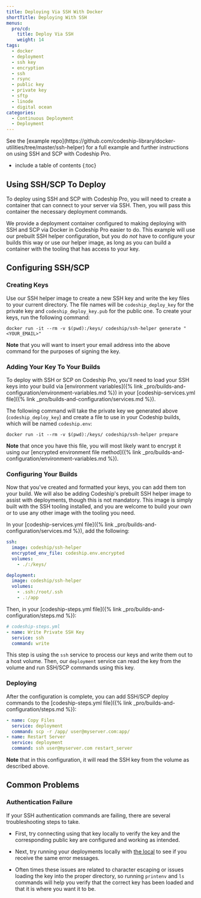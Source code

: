 ```yaml
---
title: Deploying Via SSH With Docker
shortTitle: Deploying With SSH
menus:
  pro/cd:
    title: Deploy Via SSH
    weight: 14
tags:
  - docker
  - deployment
  - ssh key
  - encryption
  - ssh
  - rsync
  - public key
  - private key
  - sftp
  - linode
  - digital ocean
categories:
  - Continuous Deployment
  - Deployment
---
```


<div class="info-block">
See the [example repo](https://github.com/codeship-library/docker-utilities/tree/master/ssh-helper) for a full example and further instructions on using SSH and SCP with Codeship Pro.
</div>

* include a table of contents
{:toc}

## Using SSH/SCP To Deploy

To deploy using SSH and SCP with Codeship Pro, you will need to create a container that can connect to your server via SSH. Then, you will pass this container the necessary deployment commands.

We provide a deployment container configured to making deploying with SSH and SCP via Docker in Codeship Pro easier to do. This example will use our prebuilt SSH helper configuration, but you do _not_ have to configure your builds this way or use our helper image, as long as you can build a container with the tooling that has access to your key.

## Configuring SSH/SCP

### Creating Keys

Use our SSH helper image to create a new SSH key and write the key files to your current directory. The file names will be `codeship_deploy_key` for the private key and `codeship_deploy_key.pub` for the public one. To create your keys, run the following command:

```
docker run -it --rm -v $(pwd):/keys/ codeship/ssh-helper generate "<YOUR_EMAIL>"
```

**Note** that you will want to insert your email address into the above command for the purposes of signing the key.

### Adding Your Key To Your Builds

To deploy with SSH or SCP on Codeship Pro, you'll need to load your SSH keys into your build via [environment variables]({% link _pro/builds-and-configuration/environment-variables.md %}) in your [codeship-services.yml file]({% link _pro/builds-and-configuration/services.md %}).

The following command will take the private key we generated above (`codeship_deploy_key`) and create a file to use in your Codeship builds, which will be named `codeship.env`:

```
docker run -it --rm -v $(pwd):/keys/ codeship/ssh-helper prepare
```

**Note** that once you have this file, you will most likely want to encrypt it using our [encrypted environment file method]({% link _pro/builds-and-configuration/environment-variables.md %}).

### Configuring Your Builds

Now that you've created and formatted your keys, you can add them ton your build. We will also be adding Codeship's prebuilt SSH helper image to assist with deployments, though this is not mandatory. This image is simply built with the SSH tooling installed, and you are welcome to build your own or to use any other image with the tooling you need.

In your [codeship-services.yml file]({% link _pro/builds-and-configuration/services.md %}), add the following:

```yaml
ssh:
  image: codeship/ssh-helper
  encrypted_env_file: codeship.env.encrypted
  volumes:
    - ./:/keys/

deployment:
  image: codeship/ssh-helper
  volumes:
    - .ssh:/root/.ssh
    - .:/app
```

Then, in your [codeship-steps.yml file]({% link _pro/builds-and-configuration/steps.md %}):

```yaml
# codeship-steps.yml
- name: Write Private SSH Key
  service: ssh
  command: write
```

This step is using the `ssh` service to process our keys and write them out to a host volume. Then, our `deployment` service can read the key from the volume and run SSH/SCP commands using this key.

### Deploying

After the configuration is complete, you can add SSH/SCP deploy commands to the [codeship-steps.yml file]({% link _pro/builds-and-configuration/steps.md %}):

```yaml
- name: Copy Files
  service: deployment
  command: scp -r /app/ user@myserver.com:app/
- name: Restart Server
  service: deployment
  command: ssh user@myserver.com restart_server
```

**Note** that in this configuration, it will read the SSH key from the volume as described above.

## Common Problems

### Authentication Failure

If your SSH authentication commands are failing, there are several troubleshooting steps to take.

- First, try connecting using that key locally to verify the key and the corresponding public key are configured and working as intended.

- Next, try running your deployments locally with [the local]() to see if you receive the same error messages.

- Often times these issues are related to character escaping or issues loading the key into the proper directory, so running `printenv` and `ls` commands will help you verify that the correct key has been loaded and that it is where you want it to be.
